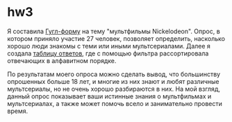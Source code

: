 # hw3
Я составила [Гугл-форму](https://docs.google.com/forms/d/1HLoiJa1rsgH4uwmF4cFRPwjOUg4cuO2kDXZ8hH9gTn8/edit#responses) на тему "мультфильмы Nickelodeon". Опрос, в котором приняло участие 27 человек, позволяет определить, насколько хорошо люди знакомы с теми или иными мультсериалами. Далее я создала [таблицу ответов](https://docs.google.com/spreadsheets/d/1Ra_AN_lxNzl2mMQs43JBcCK2SgLo0a6oiv7yuD7jKSY/edit#gid=559533572&fvid=1472704794), где с помощью фильтра рассортировала отвечающих в алфавитном порядке.

По результатам моего опроса можно сделать вывод, что большинству опрошенных больше 18 лет, и многие из них знают и любят различные мультсериалы, но не очень хорошо разбираются в них. На мой взгляд, данный опрос показывает ваши истинные знания о мультфильмах и мультсериалах, а также может помочь всело и занимательно провести время.
